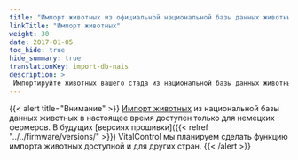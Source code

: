 ```yaml
---
title: "Импорт животных из официальной национальной базы данных животных"
linkTitle: "Импорт животных"
weight: 30
date: 2017-01-05
toc_hide: true
hide_summary: true
translationKey: import-db-nais
description: >
 Импортируйте животных вашего стада из национальной базы данных животных вашей страны в VitalControl.
---
```

{{< alert title="Внимание" >}}
[Импорт животных](/docs/data-link/hi-tier/tierimport/) из национальной базы данных животных в настоящее время доступен только для немецких фермеров. В будущих [версиях прошивки]({{< relref "../../firmware/versions/" >}}) VitalControl мы планируем сделать функцию импорта животных доступной и для других стран.
{{< /alert >}}

